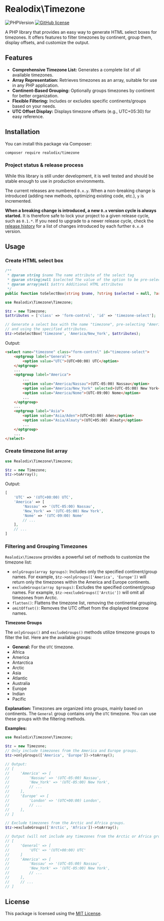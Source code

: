 # Realodix\Timezone

![PHPVersion](https://img.shields.io/badge/PHP-8.1-777BB4.svg?style=flat-square)
[![GitHub license](https://img.shields.io/github/license/realodix/timezone?style=flat-square)](/LICENSE)

A PHP library that provides an easy way to generate HTML select boxes for timezones. It offers features to filter timezones by continent, group them, display offsets, and customize the output.

## Features
- **Comprehensive Timezone List:** Generates a complete list of all available timezones.
- **Array Representation:** Retrieves timezones as an array, suitable for use in any PHP application.
- **Continent-Based Grouping:** Optionally groups timezones by continent for better organization.
- **Flexible Filtering:** Includes or excludes specific continents/groups based on your needs.
- **UTC Offset Display:** Displays timezone offsets (e.g., UTC+05:30) for easy reference.


## Installation

You can install this package via Composer:

```bash
composer require realodix/timezone
```

### Project status & release process
While this library is still under development, it is well tested and should be stable enough to use in production environments.

The current releases are numbered `0.x.y`. When a non-breaking change is introduced (adding new methods, optimizing existing code, etc.), `y` is incremented.

**When a breaking change is introduced, a new `0.x` version cycle is always started.** It is therefore safe to lock your project to a given release cycle, such as `0.1.*`. If you need to upgrade to a newer release cycle, check the [release history](https://github.com/realodix/timezone/releases) for a list of changes introduced by each further `0.x.0` version.


## Usage
### Create HTML select box

```php
/**
 * @param string $name The name attribute of the select tag
 * @param string|null $selected The value of the option to be pre-selected
 * @param array|null $attrs Additional HTML attributes
 */
public function toSelectBox(string $name, ?string $selected = null, ?array $attrs = null): string
```

```php
use Realodix\Timezone\Timezone;

$tz = new Timezone;
$attributes = ['class' => 'form-control', 'id' => 'timezone-select'];

// Generate a select box with the name "timezone", pre-selecting "America/New_York",
// and using the specified attributes.
$tz->toSelectBox('timezone', 'America/New_York', $attributes);
```

Output:
```html
<select name="timezone" class="form-control" id="timezone-select">
    <optgroup label="General">
        <option value="UTC">(UTC+00:00) UTC</option>
    </optgroup>
    ...
    <optgroup label="America">
        ...
        <option value="America/Nassau">(UTC-05:00) Nassau</option>
        <option value="America/New_York" selected>(UTC-05:00) New York</option>
        <option value="America/Nome">(UTC-09:00) Nome</option>
        ...
    </optgroup>
    ...
    <optgroup label="Asia">
        <option value="Asia/Aden">(UTC+03:00) Aden</option>
        <option value="Asia/Almaty">(UTC+05:00) Almaty</option>
        ...
    </optgroup>
    ...
</select>
```

### Create timezone list array

```php
use Realodix\Timezone\Timezone;

$tz = new Timezone;
$tz->toArray();
```

Output:
```php
[
    'UTC' => '(UTC+00:00) UTC',
    'America' => [
        'Nassau' => '(UTC-05:00) Nassau',
        'New_York' => '(UTC-05:00) New York',
        'Nome' => '(UTC-09:00) Nome'
        // ...
    ],
    // ...
]
```

### Filtering and Grouping Timezones
`Realodix\Timezone` provides a powerful set of methods to customize the timezone list:

- `onlyGroups(array $groups)`: Includes only the specified continent/group names. For example, `$tz->onlyGroups(['America', 'Europe'])` will return only the timezones within the America and Europe continents.
- `excludeGroups(array $groups)`: Excludes the specified continent/group names. For example, `$tz->excludeGroups(['Arctic'])` will omit all timezones from Arctic.
- `flatten()`: Flattens the timezone list, removing the continental grouping.
- `omitOffset()`: Removes the UTC offset from the displayed timezone names.

**Timezone Groups**

The `onlyGroups()` and `excludeGroups()` methods utilize timezone groups to filter the list. Here are the available groups:

- **General:** For the `UTC` timezone.
- Africa
- America
- Antarctica
- Arctic
- Asia
- Atlantic
- Australia
- Europe
- Indian
- Pacific

**Explanation:** Timezones are organized into groups, mainly based on continents. The `General` group contains only the `UTC` timezone. You can use these groups with the filtering methods.

**Examples:**

```php
use Realodix\Timezone\Timezone;

$tz = new Timezone;
// Only include timezones from the America and Europe groups.
$tz->onlyGroups(['America', 'Europe'])->toArray();

// Output:
// [
//     'America' => [
//         'Nassau' => '(UTC-05:00) Nassau',
//         'New_York' => '(UTC-05:00) New York',
//         // ...
//     ],
//     'Europe' => [
//         'London' => '(UTC+00:00) London',
//         // ...
//     ],
// ]

// Exclude timezones from the Arctic and Africa groups.
$tz->excludeGroups(['Arctic', 'Africa'])->toArray();

// Output (will not include any timezones from the Arctic or Africa groups):
// [
//     'General' => [
//         'UTC' => '(UTC+00:00) UTC'
//     ]
//     'America' => [
//         'Nassau' => '(UTC-05:00) Nassau',
//         'New_York' => '(UTC-05:00) New York',
//         // ...
//     ],
//     // ...
// ]
```


## License
This package is licensed using the [MIT License](/LICENSE).
